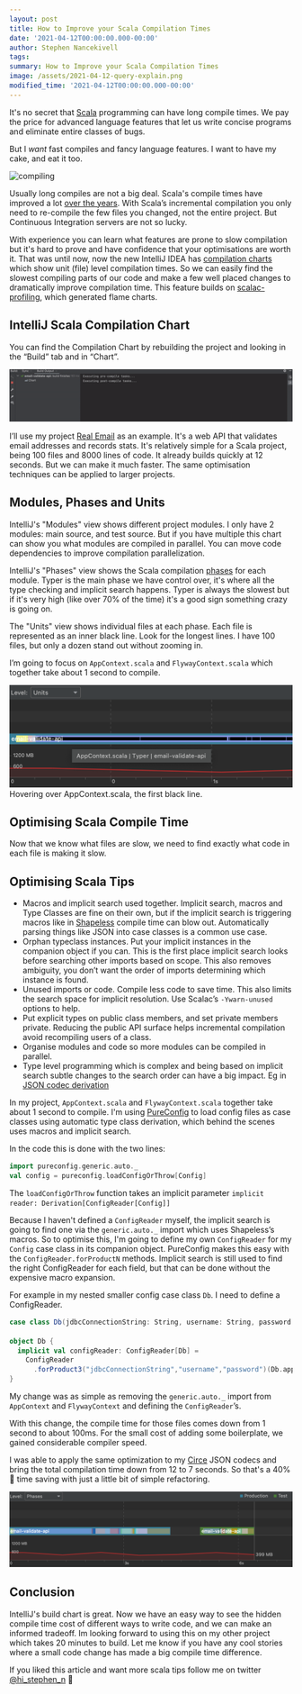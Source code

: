 ```yaml
---
layout: post
title: How to Improve your Scala Compilation Times
date: '2021-04-12T00:00:00.000-00:00'
author: Stephen Nancekivell
tags:
summary: How to Improve your Scala Compilation Times
image: /assets/2021-04-12-query-explain.png
modified_time: '2021-04-12T00:00:00.000-00:00'
---
```



It's no secret that [Scala](https://scala-lang.org) programming can have long compile times. We pay the price for advanced language features that let us write concise programs and eliminate entire classes of bugs.

But I *want* fast compiles and fancy language features. I want to have my cake, and eat it too.

![compiling](https://imgs.xkcd.com/comics/compiling.png)

Usually long compiles are not a big deal. Scala's compile times have improved a lot [over the years](https://scala-ci.typesafe.com/grafana/dashboard/db/scala-benchmark?orgId=1&from=now-5y&to=now&var-branch=2.12.x&var-branch=2.13.x&var-source=All&var-bench=HotScalacBenchmark.compile&var-host=scalabench@scalabench@). With Scala’s incremental compilation you only need to re-compile the few files you changed, not the entire project. But Continuous Integration servers are not so lucky.

With experience you can learn what features are prone to slow compilation but it's hard to prove and have confidence that your optimisations are worth it. That was until now, now the new IntelliJ IDEA has [compilation charts](https://blog.jetbrains.com/scala/2021/04/07/intellij-scala-plugin-2021-1/#phases-and-units-in-compilation-charts) which show unit (file) level compilation times. So we can easily find the slowest compiling parts of our code and make a few well placed changes to dramatically improve compilation time. This feature builds on [scalac-profiling](https://www.scala-lang.org/blog/2018/06/04/scalac-profiling.html), which generated flame charts.


## IntelliJ Scala Compilation Chart
You can find the Compilation Chart by rebuilding the project and looking in the “Build” tab and in “Chart”.

![IntelliJ IDEA Complication Chart](/assets/2021-04-12-compilation-chart-1a.gif)

I’ll use my project [Real Email](https://IsItARealEmail.com) as an example. It's a web API that validates email addresses and records stats. It's relatively simple for a Scala project, being 100 files and 8000 lines of code. It already builds quickly at 12 seconds. But we can make it much faster. The same optimisation techniques can be applied to larger projects.


## Modules, Phases and Units

IntelliJ's "Modules" view shows different project modules. I only have 2 modules: main source, and test source. But if you have multiple this chart can show you what modules are compiled in parallel. You can move code dependencies to improve compilation parallelization.

IntelliJ's "Phases" view shows the Scala compilation [phases](https://docs.scala-lang.org/overviews/compiler-options/index.html#compilation-phases) for each module. Typer is the main phase we have control over, it's where all the type checking and implicit search happens. Typer is always the slowest but if it's very high (like over 70% of the time) it's a good sign something crazy is going on.

The "Units" view shows individual files at each phase. Each file is represented as an inner black line. Look for the longest lines. I have 100 files, but only a dozen stand out without zooming in.

I’m going to focus on `AppContext.scala` and `FlywayContext.scala` which together take about 1 second to compile.

![Complication Chart AppContext](/assets/2021-04-12-compiling-1-zoom.png)
Hovering over AppContext.scala, the first black line.

## Optimising Scala Compile Time

Now that we know what files are slow, we need to find exactly what code in each file is making it slow.
## Optimising Scala Tips
* Macros and implicit search used together. Implicit search, macros and Type Classes are fine on their own, but if the implicit search is triggering macros like in [Shapeless](https://github.com/milessabin/shapeless) compile time can blow out. Automatically parsing things like JSON into case classes is a common use case.
* Orphan typeclass instances. Put your implicit instances in the companion object if you can. This is the first place implicit search looks before searching other imports based on scope. This also removes ambiguity, you don’t want the order of imports determining which instance is found.
* Unused imports or code. Compile less code to save time. This also limits the search space for implicit resolution. Use Scalac’s `-Ywarn-unused` options to help.
* Put explicit types on public class members, and set private members private. Reducing the public API surface helps incremental compilation avoid recompiling users of a class.
* Organise modules and code so more modules can be compiled in parallel.
* Type level programming which is complex and being based on implicit search subtle changes to the search order can have a big impact. Eg in [JSON codec derivation](https://stephenn.com/2017/07/circe-argonaut-shapless-play-json-compile-time.html)


In my project, `AppContext.scala` and `FlywayContext.scala` together take about 1 second to compile. I'm using [PureConfig](https://pureconfig.github.io/) to load config files as case classes using automatic type class derivation, which behind the scenes uses macros and implicit search.

In the code this is done with the two lines:

```scala
import pureconfig.generic.auto._
val config = pureconfig.loadConfigOrThrow[Config]
```

The `loadConfigOrThrow` function takes an implicit parameter `implicit reader: Derivation[ConfigReader[Config]]`

Because I haven't defined a `ConfigReader` myself, the implicit search is going to find one via the `generic.auto._` import which uses Shapeless’s macros. So to optimise this, I'm going to define my own `ConfigReader` for my `Config` case class in its companion object. PureConfig makes this easy with the `ConfigReader.forProductN` methods. Implicit search is still used to find the right ConfigReader for each field, but that can be done without the expensive macro expansion.

For example in my nested smaller config case class `Db`. I need to define a ConfigReader.

```scala
case class Db(jdbcConnectionString: String, username: String, password: String)

object Db {
  implicit val configReader: ConfigReader[Db] =
    ConfigReader
      .forProduct3("jdbcConnectionString","username","password")(Db.apply)
}
```

My change was as simple as removing the `generic.auto._` import from `AppContext` and `FlywayContext` and defining the `ConfigReader`’s.

With this change, the compile time for those files comes down from 1 second to about 100ms. For the small cost of adding some boilerplate, we gained considerable compiler speed.


I was able to apply the same optimization to my [Circe](circe.io) JSON codecs and bring the total compilation time down from 12 to 7 seconds. So that's a 40% 💪 time saving with just a little bit of simple refactoring.

![IntelliJ IDEA Complication Chart](/assets/2021-04-12-compiling-zoom-2.png)

## Conclusion

IntelliJ's build chart is great. Now we have an easy way to see the hidden compile time cost of different ways to write code, and we can make an informed tradeoff. Im looking forward to using this on my other project which takes 20 minutes to build. Let me know if you have any cool stories where a small code change has made a big compile time difference.

If you liked this article and want more scala tips follow me on twitter [@hi_stephen_n](https://twitter.com/hi_stephen_n) 💙

